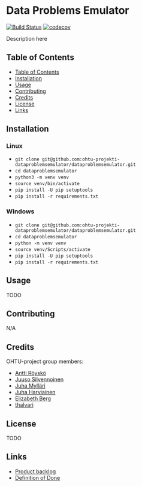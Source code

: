 # Data Problems Emulator
[![Build Status](https://travis-ci.com/ohtu-projekti-dataproblemsemulator/dataproblemsemulator.svg?branch=master)](https://travis-ci.com/ohtu-projekti-dataproblemsemulator/dataproblemsemulator)
[![codecov](https://codecov.io/gh/ohtu-projekti-dataproblemsemulator/dataproblemsemulator/branch/master/graph/badge.svg)](https://codecov.io/gh/ohtu-projekti-dataproblemsemulator/dataproblemsemulator)

Description here

## Table of Contents <a name="table-of-contents"/>

* [Table of Contents](#table-of-contents)
* [Installation](#installation)
* [Usage](#usage)
* [Contributing](#contributing)
* [Credits](#credits)
* [License](#license)
* [Links](#links)

## Installation <a name="installation"/>
### Linux
* ```git clone git@github.com:ohtu-projekti-dataproblemsemulator/dataproblemsemulator.git```
* ```cd dataproblemsemulator```
* ```python3 -m venv venv```
* ```source venv/bin/activate```
* ```pip install -U pip setuptools```
* ```pip install -r requirements.txt```

### Windows
* ```git clone git@github.com:ohtu-projekti-dataproblemsemulator/dataproblemsemulator.git```
* ```cd dataproblemsemulator```
* ```python -m venv venv```
* ```source venv/Scripts/activate```
* ```pip install -U pip setuptools```
* ```pip install -r requirements.txt```

## Usage <a name="usage"/>
TODO

## Contributing <a name="contributing"/>
N/A

## Credits <a name="credits"/>
OHTU-project group members:
* [Antti Röyskö](https://github.com/anroysko)
* [Juuso Silvennoinen](https://github.com/Jsos17)
* [Juha Mylläri](https://github.com/juhamyllari)
* [Juha Harviainen](https://github.com/Kalakuh)
* [Elizabeth Berg](https://github.com/reykjaviks)
* [thalvari](https://github.com/thalvari)

## License <a name="license"/>
TODO

## Links <a name="links"/>
* [Product backlog](https://docs.google.com/spreadsheets/d/1WarfjE1UKnpkwlG3px8kG7dWvZmzVhzRg8-vwbMKG6c)
* [Definition of Done](docs/definition_of_done.md)
